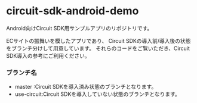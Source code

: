 circuit-sdk-android-demo
===================

Android向けCircuit SDK用サンプルアプリのリポジトリです。

ECサイトの振舞いを模したアプリであり、
Circuit SDKの導入前/導入後の状態をブランチ分けして用意しています。
それらのコードをご覧いただき、Circuit SDK導入の参考にご利用ください。

### ブランチ名
* master     :Circuit SDKを導入済み状態のブランチとなります。
* use-circuit:Circuit SDKを導入していない状態のブランチとなります。
